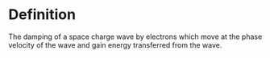 # Definition

The damping of a space charge wave by electrons which move at the phase
velocity of the wave and gain energy transferred from the wave.
